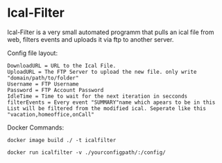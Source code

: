 # Ical-Filter
Ical-Filter is a very small automated programm that pulls an ical file from web, filters events and uploads it via ftp to another server.

Config file layout:
```
DownloadURL = URL to the Ical File.
UploadURL = The FTP Server to upload the new file. only write "domain/path/to/folder"
Username = FTP Username
Password = FTP Account Password
IdleTime = Time to wait for the next iteration in secconds
filterEvents = Every event "SUMMARY"name which apears to be in this List will be filtered from the modified ical. Seperate like this "vacation,homeoffice,onCall"
```
Docker Commands:

```docker image build ./ -t icalfilter```

```docker run icalfilter -v ./yourconfigpath/:/config/```